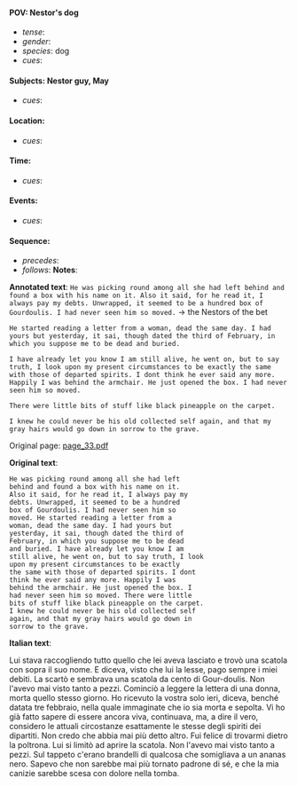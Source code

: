 #### POV: Nestor's dog
  - *tense*:
  - *gender*:
  - *species*: dog
  - *cues*:
#### Subjects: Nestor guy, May
  - *cues*:
#### Location:
  - *cues*:
#### Time:
  - *cues*:
#### Events:
  - *cues*:
#### Sequence:
  - *precedes*: 
  - *follows*:
**Notes**:


**Annotated text**:
`He was picking round among all she had left behind and found a box with his name on it. Also it said, for he read it, I always pay my debts. Unwrapped, it seemed to be a hundred box of Gourdoulis. I had never seen him so moved.` -> the Nestors of the bet

`He started reading a letter from a woman, dead the same day. I had yours but yesterday, it sai, though dated the third of February, in which you suppose me to be dead and buried.`

`I have already let you know I am still alive, he went on, but to say truth, I look upon my present circumstances to be exactly the same with those of departed spirits. I dont think he ever said any more. Happily I was behind the armchair. He just opened the box. I had never seen him so moved.`

`There were little bits of stuff like black pineapple on the carpet.`

`I knew he could never be his old collected self again, and that my gray hairs would go down in sorrow to the grave.`

Original page:
[page_33.pdf](https://github.com/vigji/cainjb/blob/main/source_material/pages/page_33.pdf)

**Original text**:
```
He was picking round among all she had left 
behind and found a box with his name on it. 
Also it said, for he read it, I always pay my 
debts. Unwrapped, it seemed to be a hundred 
box of Gourdoulis. I had never seen him so 
moved. He started reading a letter from a 
woman, dead the same day. I had yours but 
yesterday, it sai, though dated the third of 
February, in which you suppose me to be dead 
and buried. I have already let you know I am 
still alive, he went on, but to say truth, I look 
upon my present circumstances to be exactly 
the same with those of departed spirits. I dont 
think he ever said any more. Happily I was 
behind the armchair. He just opened the box. I 
had never seen him so moved. There were little 
bits of stuff like black pineapple on the carpet. 
I knew he could never be his old collected self 
again, and that my gray hairs would go down in 
sorrow to the grave. 
```

**Italian text**:

Lui stava raccogliendo tutto quello che lei aveva lasciato e trovò una scatola con sopra il suo nome. E diceva, visto che lui la lesse, pago sempre i miei debiti.
La scartò e sembrava una scatola da cento di Gour-doulis. Non l'avevo mai visto tanto a pezzi. Cominciò a leggere la lettera di una donna, morta quello stesso giorno. Ho ricevuto la vostra solo ieri, diceva, benché datata tre febbraio, nella quale immaginate che io sia morta e sepolta. Vi ho già fatto sapere di essere ancora viva, continuava, ma, a dire il vero, considero le attuali circostanze esattamente le stesse degli spiriti dei dipartiti. Non credo che abbia mai più detto altro. Fui felice di trovarmi dietro la poltrona. Lui si limitò ad aprire la scatola. Non l'avevo mai visto tanto a pezzi. Sul tappeto c'erano brandelli di qualcosa che somigliava a un ananas nero. Sapevo che non sarebbe mai più tornato padrone di sé, e che la mia canizie sarebbe scesa con dolore nella tomba.

